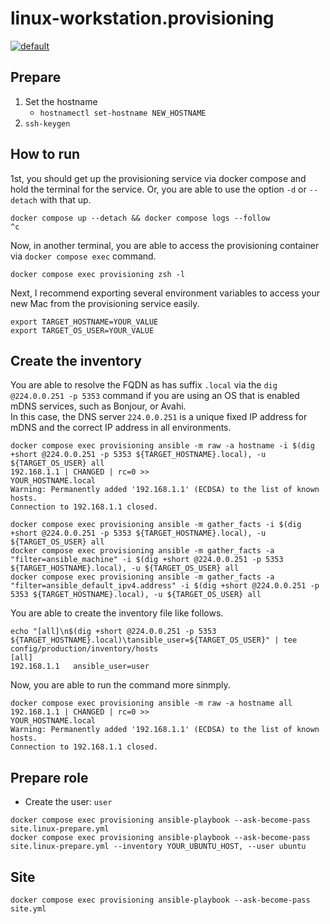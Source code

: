 # linux-workstation.provisioning

[![default](https://github.com/mazgi/linux-workstation.provisioning/actions/workflows/default.yml/badge.svg)](https://github.com/mazgi/linux-workstation.provisioning/actions/workflows/default.yml)

## Prepare

1. Set the hostname
   - `hostnamectl set-hostname NEW_HOSTNAME`
1. `ssh-keygen`

## How to run

1st, you should get up the provisioning service via docker compose and hold the terminal for the service.
Or, you are able to use the option `-d` or `--detach` with that up.

```console
docker compose up --detach && docker compose logs --follow
^c
```

Now, in another terminal, you are able to access the provisioning container via `docker compose exec` command.

```console
docker compose exec provisioning zsh -l
```

Next, I recommend exporting several environment variables to access your new Mac from the provisioning service easily.

```console
export TARGET_HOSTNAME=YOUR_VALUE
export TARGET_OS_USER=YOUR_VALUE
```

## Create the inventory

You are able to resolve the FQDN as has suffix `.local` via the `dig @224.0.0.251 -p 5353` command if you are using an OS that is enabled mDNS services, such as Bonjour, or Avahi.  
In this case, the DNS server `224.0.0.251` is a unique fixed IP address for mDNS and the correct IP address in all environments.

```console
docker compose exec provisioning ansible -m raw -a hostname -i $(dig +short @224.0.0.251 -p 5353 ${TARGET_HOSTNAME}.local), -u ${TARGET_OS_USER} all
192.168.1.1 | CHANGED | rc=0 >>
YOUR_HOSTNAME.local
Warning: Permanently added '192.168.1.1' (ECDSA) to the list of known hosts.
Connection to 192.168.1.1 closed.
```

```console
docker compose exec provisioning ansible -m gather_facts -i $(dig +short @224.0.0.251 -p 5353 ${TARGET_HOSTNAME}.local), -u ${TARGET_OS_USER} all
docker compose exec provisioning ansible -m gather_facts -a "filter=ansible_machine" -i $(dig +short @224.0.0.251 -p 5353 ${TARGET_HOSTNAME}.local), -u ${TARGET_OS_USER} all
docker compose exec provisioning ansible -m gather_facts -a "filter=ansible_default_ipv4.address" -i $(dig +short @224.0.0.251 -p 5353 ${TARGET_HOSTNAME}.local), -u ${TARGET_OS_USER} all
```

You are able to create the inventory file like follows.

```console
echo "[all]\n$(dig +short @224.0.0.251 -p 5353 ${TARGET_HOSTNAME}.local)\tansible_user=${TARGET_OS_USER}" | tee config/production/inventory/hosts
[all]
192.168.1.1   ansible_user=user
```

Now, you are able to run the command more sinmply.

```console
docker compose exec provisioning ansible -m raw -a hostname all
192.168.1.1 | CHANGED | rc=0 >>
YOUR_HOSTNAME.local
Warning: Permanently added '192.168.1.1' (ECDSA) to the list of known hosts.
Connection to 192.168.1.1 closed.
```

## Prepare role

- Create the user: `user`

```console
docker compose exec provisioning ansible-playbook --ask-become-pass site.linux-prepare.yml
docker compose exec provisioning ansible-playbook --ask-become-pass site.linux-prepare.yml --inventory YOUR_UBUNTU_HOST, --user ubuntu
```

## Site

```console
docker compose exec provisioning ansible-playbook --ask-become-pass site.yml
```
